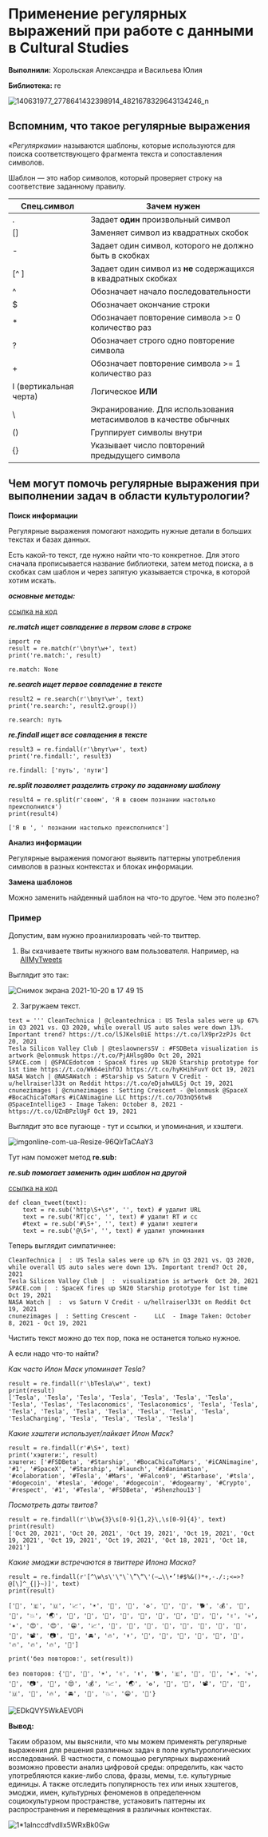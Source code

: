 # Применение регулярных выражений при работе с данными в Cultural Studies


**Выполнили:** Хорольская Александра и Васильева Юлия


**Библиотека:** re 


![140631977_2778641432398914_4821678329643134246_n](https://user-images.githubusercontent.com/90963236/138100732-6beb58c9-2fca-4cc9-9d6e-97433e16a8dc.png)

## Вспомним, что такое регулярные выражения

*«Регулярками»* называются шаблоны, которые используются для поиска соответствующего фрагмента текста и сопоставления символов.

Шаблон — это набор символов, который проверяет строку на соответствие заданному правилу.

| Спец.символ  | Зачем нужен |
| ------------- | ------------- |
| . | Задает **один** произвольный символ |
| []  | Заменяет символ из квадратных скобок |
| - | Задает один символ, которого не должно быть в скобках |
| [^ ]  | Задает один символ из **не** содержащихся в квадратных скобках |
| ^ | Обозначает начало последовательности |
| $ | Обозначает окончание строки |
| * | Обозначает повторение символа >= 0 количество раз |
| ? | Обозначает строго одно повторение символа |
| + | Обозначает повторение символа >= 1 количество раз |
| I (вертикальная черта) | Логическое **ИЛИ** |
| \ | Экранирование. Для использования метасимволов в качестве обычных|
| () | Группирует символы внутри |
| {} | Указывает число повторений предыдущего символа |

## Чем могут помочь регулярные выражения при выполнении задач в области культурологии? 

**Поиск информации**

Регулярные выражения помогают находить нужные детали в больших текстах и базах данных. 

Есть какой-то текст, где нужно найти что-то конкретное. Для этого сначала прописывается название библиотеки, затем метод поиска, а в скобках сам шаблон и через запятую указывается строчка, в которой хотим искать.

**_основные методы:_**

[ссылка на код](https://colab.research.google.com/drive/15Hhv1Ep_3UtyjOAAbg9siKqUIiCjNz9C#scrollTo=3eP7-kSPAtJm)

**_re.match ищет совпадение в первом слове в строке_**
```{python}
import re
result = re.match(r'\bпут\w+', text)
print('re.match:', result)

```
```{python}
re.match: None
```

**_re.search ищет первое совпадение в тексте_**

```{python}
result2 = re.search(r'\bпут\w+', text)
print('re.search:', result2.group())
```
```{python}
re.search: путь
```

**_re.findall ищет все совпадения в тексте_**

```{python}
result3 = re.findall(r'\bпут\w+', text)
print('re.findall:', result3)
```

```{python}
re.findall: ['путь', 'пути']
```

_**re.split позволяет разделить строку по заданному шаблону**_

```{python}
result4 = re.split(r'своем', 'Я в своем познании настолько преисполнился')
print(result4)
```

```{python}
['Я в ', ' познании настолько преисполнился']
```

**Анализ информации**

Регулярные выражения помогают выявить паттерны употребления символов в разных контекстах и блоках информации. 

**Замена шаблонов**

Можно заменить найденный шаблон на что-то другое. Чем это полезно? 

### Пример
 
Допустим, вам нужно проанилизровать чей-то твиттер. 
1. Вы скачиваете твиты нужного вам пользователя. Например, на [AllMyTweets](https://www.allmytweets.net/connect/)

Выглядит это так: 
 
 ![Снимок экрана 2021-10-20 в 17 49 15](https://user-images.githubusercontent.com/90963236/138120071-a18fe50a-d5c9-45b7-a314-a0cb67f2c764.png)

2. Загружаем текст. 

```{python}
text = ''' CleanTechnica | @cleantechnica : US Tesla sales were up 67% in Q3 2021 vs. Q3 2020, while overall US auto sales were down 13%. Important trend? https://t.co/l5JKels0iE https://t.co/lX9pr2zPJs Oct 20, 2021 
Tesla Silicon Valley Club | @teslaownersSV : #FSDBeta visualization is artwork @elonmusk https://t.co/PjAHlsg80o Oct 20, 2021 
SPACE.com | @SPACEdotcom : SpaceX fires up SN20 Starship prototype for 1st time https://t.co/Wk64eihfOJ https://t.co/hyKHihFuvY Oct 19, 2021 
NASA Watch | @NASAWatch : #Starship vs Saturn V Credit - u/hellraiserl33t on Reddit https://t.co/eDjahwULSj Oct 19, 2021 
cnunezimages | @cnunezimages : Setting Crescent - @elonmusk @SpaceX #BocaChicaToMars #iCANimagine LLC https://t.co/7O3nQ56tw8 @SpaceIntellige3 - Image Taken: October 8, 2021 - https://t.co/UZnBPzlUgF Oct 19, 2021 
```
 Выглядит это все пугающе - тут и ссылки, и упоминания, и хэштеги.  
 
![imgonline-com-ua-Resize-96QIrTaCAaY3](https://user-images.githubusercontent.com/90963236/138121868-ba15238e-aa3f-41a9-a011-0bfbb6f64c0e.jpg)

Тут нам поможет метод **re.sub:**

_**re.sub помогает заменить один шаблон на другой**_

[ссылка на код](https://colab.research.google.com/drive/15Hhv1Ep_3UtyjOAAbg9siKqUIiCjNz9C#scrollTo=3eP7-kSPAtJm)

```{python}
def clean_tweet(text):  
	text = re.sub('http\S+\s*', '', text) # удалит URL  
	text = re.sub('RT|cc', '', text) # удалит RT и cc  
	#text = re.sub('#\S+', '', text) # удалит хештеги  
	text = re.sub('@\S+', '', text) # удалит упоминания 
```

Теперь выглядит симпатичнее: 

```{python}
CleanTechnica |  : US Tesla sales were up 67% in Q3 2021 vs. Q3 2020, while overall US auto sales were down 13%. Important trend? Oct 20, 2021
Tesla Silicon Valley Club |  :  visualization is artwork  Oct 20, 2021 
SPACE.com |  : SpaceX fires up SN20 Starship prototype for 1st time Oct 19, 2021 
NASA Watch |  :  vs Saturn V Credit - u/hellraiserl33t on Reddit Oct 19, 2021 
cnunezimages |  : Setting Crescent -     LLC  - Image Taken: October 8, 2021 - Oct 19, 2021
```

Чистить текст можно до тех пор, пока не останется только нужное. 

А если надо что-то найти? 

_Как часто Илон Маск упоминает Tesla?_

```{python}
result = re.findall(r'\bTesla\w*', text)
print(result)
['Tesla', 'Tesla', 'Tesla', 'Tesla', 'Tesla', 'Tesla', 'Tesla', 'Tesla', 'Teslas', 'Teslaconomics', 'Teslaconomics', 'Tesla', 'Tesla', 'Tesla', 'Tesla', 'Tesla', 'Tesla', 'Tesla', 'Tesla', 'Tesla', 'TeslaCharging', 'Tesla', 'Tesla', 'Tesla', 'Tesla']
```
_Какие хэштеги использует/лайкает Илон Маск?_

```{python}
result = re.findall(r'#\S+', text)
print('хэштеги:', result)
хэштеги: ['#FSDBeta', '#Starship', '#BocaChicaToMars', '#iCANimagine', '#1', '#SpaceX', '#Starship', '#launch', '#3danimation', '#colaboration', '#Tesla', '#Mars', '#Falcon9', '#Starbase', '#tsla', '#dogecoin', '#tesla', '#doge', '#dogecoin', '#dogearmy', '#Crypto', '#respect', '#1', '#Tesla', '#FSDBeta', '#Shenzhou13']
```

_Посмотреть даты твитов?_

```{python}
result = re.findall(r'\b\w{3}\s[0-9]{1,2}\,\s[0-9]{4}', text)
print(result)
['Oct 20, 2021', 'Oct 20, 2021', 'Oct 19, 2021', 'Oct 19, 2021', 'Oct 19, 2021', 'Oct 19, 2021', 'Oct 19, 2021', 'Oct 18, 2021', 'Oct 18, 2021']
```

_Какие эмоджи встречаются в твиттере Илона Маска?_

```{python}
result = re.findall(r'[^\w\s\'\"\`\”\“\'️(—…\\•’!#$%&()*+,-./:;<=>?@[\]^_{|}~)]', text)
print(result)
```
```{python}
['🦊', '🇪', '🇺', '📈', '☀', '🍃', '🌊', '♻', '🚀', '🚀', '🐕', '💰', '🔴', '🚀', '💥', '🌏', '🦊', '🤘', '🏻', '🤘', '🏻', '🤘', '🏻', '🤣', '🎃', '✌', '💀', '✶', '😍', '😍', '😁', '📈', '🚀', '🚩', '🚩', '🚩', '🚩', '🚩', '🚩', '🚩', '🚩', '📽', '📷', '🤖', '🚘', '🔥', '⬆', '🤣', '🤣', '🤣', '💯', '💯', '💯', '🔥', '🔥', '🔥', '🚽']
```

```{python}
print('без повторов:', set(result))
```
```{python}
без повторов: {'🦊', '🚽', '☀', '✌', '⬆', '🐕', '🇪', '🏻', '🤖', '✶', '💀', '🎃', '📷', '🔴', '😍', '💰', '📈', '🌏', '♻', '🚀', '🌊', '📽', '🍃', '💯', '🇺', '🚩', '🔥', '🚘', '🤘', '💥', '😁', '🤣'}
```

![EDkQVY5WkAEV0Pi](https://user-images.githubusercontent.com/90963236/138132828-f9004581-11ec-44d1-bf92-d8198d64f23c.jpg)


**Вывод:**

Таким образом, мы выяснили, что мы можем применять регулярные выражения для решения различных задач в поле культурологических исследований. В частности, с помощью регулярных выражений возможно провести анализ цифровой среды: определить, как часто употребляются какие-либо слова, фразы, мемы, т.е. культурные единицы. А также отследить популярность тех или иных хэштегов, эмоджи, имен, культурных феноменов в определенном социокультурном пространстве, установить паттерны их распространения и перемещения в различных контекстах.

![1*1aInccdfvdlIx5WRxBk0Gw](https://user-images.githubusercontent.com/90963236/138158602-7a722ac2-0f22-4928-a1fc-2adc15d4ee3e.jpeg)
